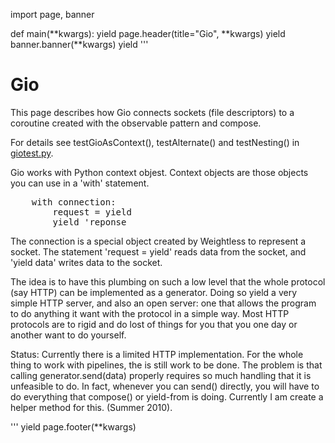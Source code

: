
import page, banner

def main(**kwargs):
    yield page.header(title="Gio", **kwargs)
    yield banner.banner(**kwargs)
    yield '''
<h1>
  Gio
</h1>

<p>
  This page describes how Gio connects sockets (file descriptors) to a coroutine created with the observable pattern and compose.  
</p>

<p>
  For details see testGioAsContext(), testAlternate() and testNesting() in <a href="http://weightless.svn.sourceforge.net/viewvc/weightless/trunk/test/giotest.py?view=markup">giotest.py</a>.
</p>

<p>
 Gio works with Python context objest.  Context objects are those objects you can use in a 'with' statement.
</p>
<pre>
    with connection:
        request = yield
        yield 'reponse
</pre>

<p>  The connection is a special object created by Weightless to represent a socket.  The statement 'request = yield' reads data from the socket, and 'yield data' writes data to the socket. </p>

<p>  The idea is to have this plumbing on such a low level that the whole protocol (say HTTP) can be implemented as a generator.  Doing so yield a very simple HTTP server, and also an open server: one that allows the program to do anything it want with the protocol in a simple way.  Most HTTP protocols are to rigid and do lost of things for you that you one day or another want to do yourself.</p>

<p>
Status:  Currently there is a limited HTTP implementation.  For the whole thing to work with pipelines, the is still work to be done.  The problem is that calling generator.send(data) properly requires so much handling that it is unfeasible to do.  In fact, whenever you can send() directly, you will have to do everything that compose()  or yield-from is doing.  Currently I am create a helper method for this. (Summer 2010).
</p>
'''
    yield page.footer(**kwargs)
